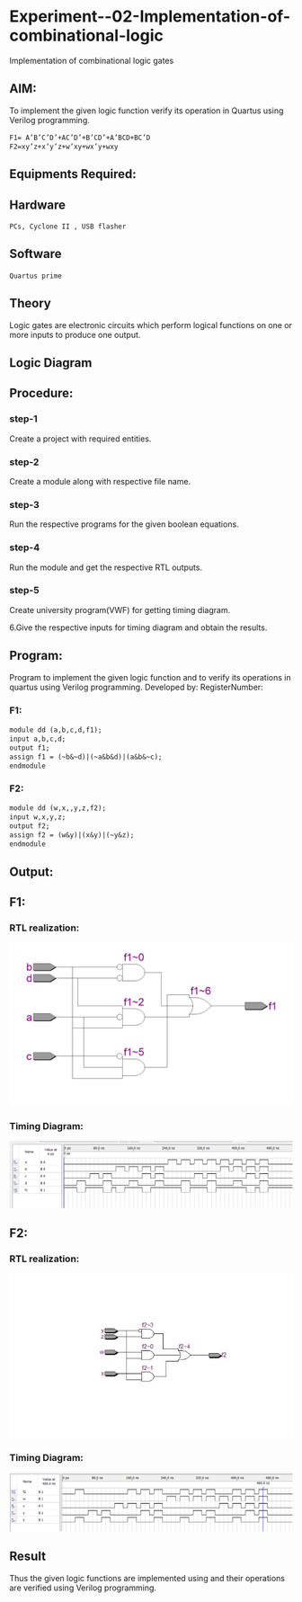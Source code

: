 # Experiment--02-Implementation-of-combinational-logic
Implementation of combinational logic gates
 
## AIM:
To implement the given logic function verify its operation in Quartus using Verilog programming.

    F1= A’B’C’D’+AC’D’+B’CD’+A’BCD+BC’D
    F2=xy’z+x’y’z+w’xy+wx’y+wxy
 
 
 
## Equipments Required:
## Hardware
    PCs, Cyclone II , USB flasher
## Software 
    Quartus prime


## Theory
Logic gates are electronic circuits which perform logical functions on one or more inputs to produce one output.

## Logic Diagram
## Procedure:
### step-1
Create a project with required entities.

### step-2
Create a module along with respective file name.

### step-3
Run the respective programs for the given boolean equations.

### step-4
Run the module and get the respective RTL outputs.

### step-5 
Create university program(VWF) for getting timing diagram.

6.Give the respective inputs for timing diagram and obtain the results.
## Program:
Program to implement the given logic function and to verify its operations in quartus using Verilog programming.
Developed by: 
RegisterNumber:  

### F1:
```
module dd (a,b,c,d,f1);
input a,b,c,d;
output f1;
assign f1 = (~b&~d)|(~a&b&d)|(a&b&~c);
endmodule 
```

### F2:
```
module dd (w,x,,y,z,f2);
input w,x,y,z;
output f2;
assign f2 = (w&y)|(x&y)|(~y&z);
endmodule
```
## Output:
## F1:
### RTL realization:
![ouput](exp01-f1.png)
### Timing Diagram:
![ouput](exp-02-f1-tt.png)

## F2:
### RTL realization:
![ouput](dd.jpg)
### Timing Diagram:
![ouput](exp02.png)
## Result
Thus the given logic functions are implemented using  and their operations are verified using Verilog programming.
